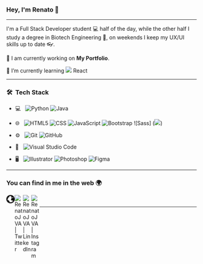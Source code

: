 ### Hey, I'm Renato 👋

---

<!--<p align="center">
  <img src="" title="Intro Card" alt="Intro Card">
</p>-->

I'm a Full Stack Developer student :computer: half of the day, while the other half I study a degree in Biotech Engineering 🔬, on weekends I keep my UX/UI skills up to date 👓.
 
 🔭 I am currently working on **My Portfolio**.
 
 🌱 I’m currently learning <img src="https://img.shields.io/badge/-React-000000?style=flat&logo=react&logoColor=00c8ff"> React

---
<h3> 🛠 &nbsp;Tech Stack</h3>

- 💻 &nbsp;
  ![Python](https://img.shields.io/badge/-Python-333333?style=flat&logo=python)
  ![Java](https://img.shields.io/badge/-Java-333333?style=flat&logo=Java&logoColor=007396)

- 🌐 &nbsp;
  ![HTML5](https://img.shields.io/badge/-HTML5-333333?style=flat&logo=HTML5)
  ![CSS](https://img.shields.io/badge/-CSS-333333?style=flat&logo=CSS3&logoColor=1572B6)
  ![JavaScript](https://img.shields.io/badge/-JavaScript-333333?style=flat&logo=javascript)
  ![Bootstrap](https://img.shields.io/badge/-Bootstrap-333333?style=flat&logo=bootstrap&logoColor=563D7C)
  ![Sass] (<img src="https://img.shields.io/badge/-Sass-cc6699?style=flat&logo=sass&logoColor=ffffff">)
  <!--![Node.js](https://img.shields.io/badge/-Node.js-333333?style=flat&logo=node.js)
  ![React](https://img.shields.io/badge/-React-333333?style=flat&logo=react)-->

- ⚙️ &nbsp;
  ![Git](https://img.shields.io/badge/-Git-333333?style=flat&logo=git)
  ![GitHub](https://img.shields.io/badge/-GitHub-333333?style=flat&logo=github)
  
- 🔧 &nbsp;
  ![Visual Studio Code](https://img.shields.io/badge/-Visual%20Studio%20Code-333333?style=flat&logo=visual-studio-code&logoColor=007ACC)
  
- 🖥 &nbsp;
  ![Illustrator](https://img.shields.io/badge/-Illustrator-333333?style=flat&logo=adobe-illustrator)
  ![Photoshop](https://img.shields.io/badge/-Photoshop-333333?style=flat&logo=adobe-photoshop)
  ![Figma](http://img.shields.io/badge/-Figma-30333c?style=flat-square&logo=figma&logoColor=ffffff)

  

---

### You can find in me in the web 🌍
[<img align="left" alt="RenatoJVA" width="22px" src="https://raw.githubusercontent.com/iconic/open-iconic/master/svg/globe.svg" />][website]
<!--[<img align="left" alt="RenatoJVA | Medium" width="22px" src="https://cdn.jsdelivr.net/npm/simple-icons@v3/icons/medium.svg" />][medium]-->
[<img align="left" alt="RenatoJVA | Twitter" width="22px" src="https://cdn.jsdelivr.net/npm/simple-icons@v3/icons/twitter.svg" />][twitter]
[<img align="left" alt="RenatoJVA | LinkedIn" width="22px" src="https://cdn.jsdelivr.net/npm/simple-icons@v3/icons/linkedin.svg" />][linkedin]
[<img align="left" alt="RenatoJVA | Instagram" width="22px" src="https://cdn.jsdelivr.net/npm/simple-icons@v3/icons/instagram.svg" />][instagram]

<br/>

---

<!--Let's connect 👨‍💻😁✌

**Check the Repositories and don't forget to give a star.** 👇

:star: From [Souravdey777](https://github.com/Souravdey777)-->

[website]: /
[twitter]: https://twitter.com/RenatoValenci20/
[instagram]: https://www.instagram.com/renato_va.ce/
[linkedin]: https://www.linkedin.com/in/renato-valencia-arce-78909224a/
[medium]: https://medium.com/@renato.vace/
